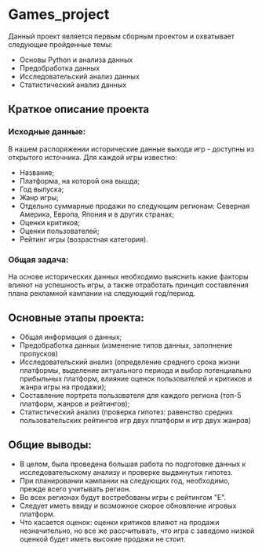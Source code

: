 # Games_project

Данный проект является первым сборным проектом и охватывает следующие пройденные темы:
- Основы Python и анализа данных
- Предобработка данных
- Исследовательский анализ данных
- Статистический анализ данных

## Краткое описание проекта
### Исходные данные:
В нашем распоряжении исторические данные выхода игр - доступны из открытого источника.
Для каждой игры известно:
- Название;
- Платформа, на которой она вышда;
- Год выпуска;
- Жанр игры;
- Отдельно суммарные продажи по следующим регионам: Северная Америка, Европа, Япония и в других странах;
- Оценки критиков;
- Оценки пользователей;
- Рейтинг игры (возрастная категория).
### Общая задача:
На основе исторических данных необходимо выяснить какие факторы влияют на успешность игры, а также отработать принцип
составления плана рекламной кампании на следующий год/период.

## Основные этапы проекта:
- Общая информация о данных;
- Предобработка данных (изменение типов данных, заполнение пропусков)
- Исследовательский анализ (определение среднего срока жизни платформы, выделение актуального периода и выбор потенциально прибыльных платформ, 
влияние оценок пользователей и критиков и жанра игры на продажи);
- Составление портрета пользователя для каждого региона (топ-5 платформ, жанров и рейтингов);
- Статистический анализ (проверка гипотез: равенство средних пользовательских рейтингов игр двух платформ и игр двух жанров)
## Общие выводы:
- В целом, была проведена большая работа по подготовке данных к исследовательскому анализу и проверке выдвинутых гипотез.
- При планировании кампании на следующих год, необходимо, прежде всего учитывать регион.
- Во всех регионах будут востребованы игры с рейтингом "Е".
- Следует иметь ввиду и возможное скорое обновление игровых платформ.
- Что касается оценок: оценки критиков влияют на продажи незначительно, но все же рассчитывать, что игра с заведомо низкой оценкой будет иметь высокие продажи не стоит.
